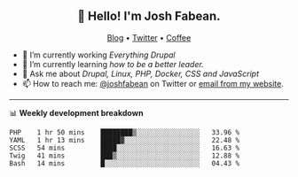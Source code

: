 <h2 align="center">👋 Hello! I'm Josh Fabean.</h2>
<p align="center">
  <a href="https://joshfabean.com">Blog</a> •
  <a href="https://twitter.com/fabean">Twitter</a> •
  <a href="https://www.buymeacoffee.com/LSxne6Yr4">Coffee</a>
</p>

- 🔭 I’m currently working *Everything Drupal*
- 🌱 I’m currently learning *how to be a better leader.*
- 💬 Ask me about *Drupal, Linux, PHP, Docker, CSS and JavaScript*
- 📫 How to reach me: [@joshfabean](https://twitter.com/joshfabean) on Twitter or [email from my website](https://joshfabean.com).

-------

📊 **Weekly development breakdown**
<!--START_SECTION:waka-->
```text
PHP    1 hr 50 mins    ████████▒░░░░░░░░░░░░░░░░   33.96 % 
YAML   1 hr 13 mins    █████▓░░░░░░░░░░░░░░░░░░░   22.48 % 
SCSS   54 mins         ████░░░░░░░░░░░░░░░░░░░░░   16.63 % 
Twig   41 mins         ███▒░░░░░░░░░░░░░░░░░░░░░   12.88 % 
Bash   14 mins         █░░░░░░░░░░░░░░░░░░░░░░░░   04.43 % 
```
<!--END_SECTION:waka-->

<!--
**fabean/fabean** is a ✨ _special_ ✨ repository because its `README.md` (this file) appears on your GitHub profile.

Here are some ideas to get you started:

- 🔭 I’m currently working on ...
- 🌱 I’m currently learning ...
- 👯 I’m looking to collaborate on ...
- 🤔 I’m looking for help with ...
- 💬 Ask me about ...
- 📫 How to reach me: ...
- 😄 Pronouns: ...
- ⚡ Fun fact: ...
-->
